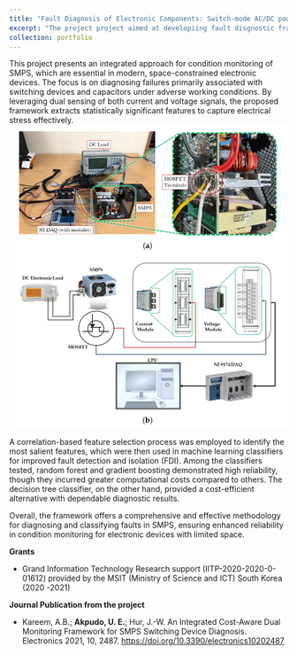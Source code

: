 ```yaml
---
title: "Fault Diagnosis of Electronic Components: Switch-mode AC/DC power supply"
excerpt: "The project project aimed at developiing fault disgnostic frameworks for electronic (capacitors, etc) components. Supervised by Prof. Hur Jang Wook and spearheaded by myself, the team designed test beds, conducted experiments and authored a journal articles. <br/><img src='/images/AKEEM1.webp' style='width:200px'> "
collection: portfolio
---
```


<!-- ![solenoid pumps](/images/gear.png){: .align-right width = "200px}  -->
This project presents an integrated approach for condition monitoring of SMPS, which are essential in modern, space-constrained electronic devices. The focus is on diagnosing failures primarily associated with switching devices and capacitors under adverse working conditions. By leveraging dual sensing of both current and voltage signals, the proposed framework extracts statistically significant features to capture electrical stress effectively. <br/><img src='/images/AKEEM2.webp'>

A correlation-based feature selection process was employed to identify the most salient features, which were then used in machine learning classifiers for improved fault detection and isolation (FDI). Among the classifiers tested, random forest and gradient boosting demonstrated high reliability, though they incurred greater computational costs compared to others. The decision tree classifier, on the other hand, provided a cost-efficient alternative with dependable diagnostic results. 

Overall, the framework offers a comprehensive and effective methodology for diagnosing and classifying faults in SMPS, ensuring enhanced reliability in condition monitoring for electronic devices with limited space.

**Grants**
* Grand Information Technology Research support (IITP-2020-2020-0-01612) provided by the MSIT (Ministry of Science and ICT) South Korea (2020 -2021)

**Journal Publication from the project**
* Kareem, A.B.; **Akpudo, U. E.**; Hur, J.-W. An Integrated Cost-Aware Dual Monitoring Framework for SMPS Switching Device Diagnosis. Electronics 2021, 10, 2487. https://doi.org/10.3390/electronics10202487

